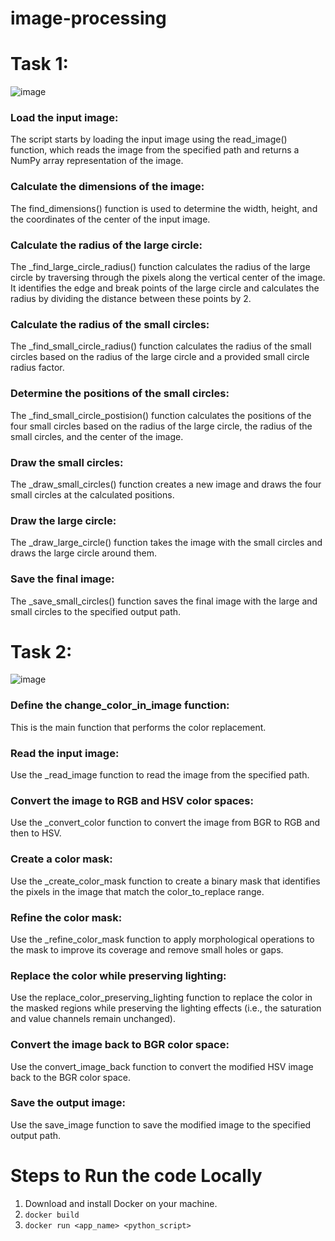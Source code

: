 # image-processing

# Task 1:

![image](https://github.com/sanatankafle12/image-processing/assets/42962016/ea421b86-ba21-4f7a-9d4e-8d742c3608ce)



### Load the input image: 
The script starts by loading the input image using the read_image() function, which reads the image from the specified path and returns a NumPy array representation of the image.

### Calculate the dimensions of the image: 
The find_dimensions() function is used to determine the width, height, and the coordinates of the center of the input image.

### Calculate the radius of the large circle: 
The _find_large_circle_radius() function calculates the radius of the large circle by traversing through the pixels along the vertical center of the image. It identifies the edge and break points of the large circle and calculates the radius by dividing the distance between these points by 2.

### Calculate the radius of the small circles: 
The _find_small_circle_radius() function calculates the radius of the small circles based on the radius of the large circle and a provided small circle radius factor.

### Determine the positions of the small circles:
The _find_small_circle_postision() function calculates the positions of the four small circles based on the radius of the large circle, the radius of the small circles, and the center of the image.

### Draw the small circles: 
The _draw_small_circles() function creates a new image and draws the four small circles at the calculated positions.

### Draw the large circle: 
The _draw_large_circle() function takes the image with the small circles and draws the large circle around them.

### Save the final image: 
The _save_small_circles() function saves the final image with the large and small circles to the specified output path. 


# Task 2:
![image](https://github.com/sanatankafle12/image-processing/assets/42962016/a154e067-e6a1-40e0-be12-4bcd510fbedb)



### Define the change_color_in_image function: 
This is the main function that performs the color replacement.

### Read the input image: 
Use the _read_image function to read the image from the specified path.

### Convert the image to RGB and HSV color spaces: 
Use the _convert_color function to convert the image from BGR to RGB and then to HSV.

### Create a color mask:
Use the _create_color_mask function to create a binary mask that identifies the pixels in the image that match the color_to_replace range.

### Refine the color mask: 
Use the _refine_color_mask function to apply morphological operations to the mask to improve its coverage and remove small holes or gaps.

### Replace the color while preserving lighting:
Use the replace_color_preserving_lighting function to replace the color in the masked regions while preserving the lighting effects (i.e., the saturation and value channels remain unchanged).

### Convert the image back to BGR color space:
Use the convert_image_back function to convert the modified HSV image back to the BGR color space.

### Save the output image: 
Use the save_image function to save the modified image to the specified output path. 


# Steps to Run the code Locally

1. Download and install Docker on your machine.
2. ``` docker build ``` 
3. ``` docker run <app_name> <python_script> ```
